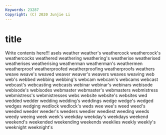 ```yaml
---
Keywords: 23287
Copyright: (C) 2020 Junjie Li
---
```


# title

Write contents here!!!
asels 
weather 
weather's 
weathercock 
weathercock's 
weathercocks 
weathered 
weathering 
weathering's
weatherise 
weatherised 
weatherises 
weatherising 
weatherman 
weatherman's 
weathermen 
weatherproof 
weatherproofed 
weatherproofing
weatherproofs 
weathers 
weave 
weave's 
weaved 
weaver 
weaver's 
weavers 
weaves 
weaving
web 
web's 
webbed 
webbing 
webbing's 
webcam 
webcam's 
webcams 
webcast 
webcast's
webcasting 
webcasts 
webinar 
webinar's 
webinars 
webisode 
webisode's 
webisodes 
webmaster 
webmaster's
webmasters 
webmistress 
webmistress's 
webmistresses 
webs 
website 
website's 
websites 
wed 
wedded
wedder 
wedding 
wedding's 
weddings 
wedge 
wedge's 
wedged 
wedges 
wedging 
wedlock
wedlock's 
weds 
wee 
wee's 
weed 
weed's 
weeded 
weeder 
weeder's 
weeders
weedier 
weediest 
weeding 
weeds 
weedy 
weeing 
week 
week's 
weekday 
weekday's
weekdays 
weekend 
weekend's 
weekended 
weekending 
weekends 
weeklies 
weekly 
weekly's 
weeknight
weeknight's 
